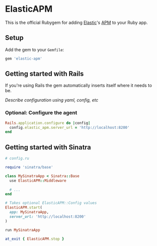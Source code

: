 # ElasticAPM

This is the official Rubygem for adding [Elastic][]'s [APM][] to your Ruby app.

## Setup

Add the gem to your `Gemfile`:

```ruby
gem 'elastic-apm'
```

## Getting started with Rails

If you're using Rails the gem automatically inserts itself where it needs to be.

_Describe configuration using yaml, config, etc_

### Optional: Configure the agent

```ruby
Rails.application.configure do |config|
  config.elastic_apm.server_url = 'http://localhost:8200'
end
```

## Getting started with Sinatra

```ruby
# config.ru

require 'sinatra/base'

class MySinatraApp < Sinatra::Base
  use ElasticAPM::Middleware
  
  # ...
end

# Takes optional ElasticAPM::Config values
ElasticAPM.start(
  app: MySinatraApp,
  server_url: 'http://localhost:8200'
)

run MySinatraApp

at_exit { ElasticAPM.stop }
```

[Elastic]: https://elastic.co
[APM]: https://www.elastic.co/guide/en/apm/server/index.html

